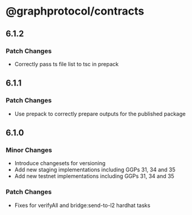 # @graphprotocol/contracts

## 6.1.2

### Patch Changes

- Correctly pass ts file list to tsc in prepack

## 6.1.1

### Patch Changes

- Use prepack to correctly prepare outputs for the published package

## 6.1.0

### Minor Changes

- Introduce changesets for versioning
- Add new staging implementations including GGPs 31, 34 and 35
- Add new testnet implementations including GGPs 31, 34 and 35

### Patch Changes

- Fixes for verifyAll and bridge:send-to-l2 hardhat tasks
